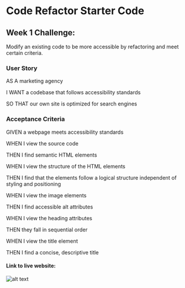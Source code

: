 # Code Refactor Starter Code
## Week 1 Challenge:

Modify an existing code to be more accessible by refactoring and meet certain criteria. 

### User Story

AS A marketing agency

I WANT a codebase that follows accessibility standards

SO THAT our own site is optimized for search engines

### Acceptance Criteria

GIVEN a webpage meets accessibility standards

WHEN I view the source code

THEN I find semantic HTML elements

WHEN I view the structure of the HTML elements

THEN I find that the elements follow a logical structure independent of styling and positioning

WHEN I view the image elements

THEN I find accessible alt attributes

WHEN I view the heading attributes

THEN they fall in sequential order

WHEN I view the title element

THEN I find a concise, descriptive title

#### Link to live website:

![alt text](https://github.com/RussoB22/saving-horiseon-with-refactoring/blob/main/horiseon.jpg?raw=true)
